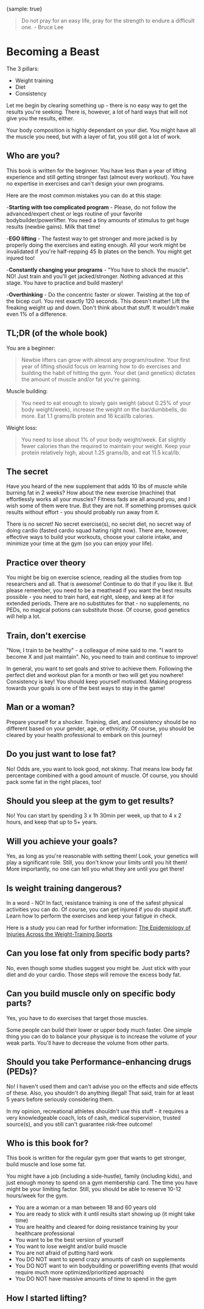 {sample: true}

> Do not pray for an easy life, pray for the strength to endure a difficult one. - Bruce Lee

# Becoming a Beast

The 3 pillars:

- Weight training
- Diet
- Consistency

Let me begin by clearing something up - there is no easy way to get the results you're seeking. There is, however, a lot of hard ways that will not give you the results, either.

Your body composition is highly dependant on your diet. You might have all the muscle you need, but with a layer of fat, you still got a lot of work.

## Who are you?

This book is written for the beginner. You have less than a year of lifting experience and still getting stronger fast (almost every workout). You have no expertise in exercises and can't design your own programs.

Here are the most common mistakes you can do at this stage:

-**Starting with too complicated program** - Please, do not follow the advanced/expert chest or legs routine of your favorite bodybuilder/powerlifter. You need a tiny amounts of stimulus to get huge results (newbie gains). Milk that time!

-**EGO lifting** - The fastest way to get stronger and more jacked is by properly doing the exercises and eating enough. All your work might be invalidated if you're half-repping 45 lb plates on the bench. You might get injured too!

-**Constantly changing your programs** - "You have to shock the muscle". NO! Just train and you'll get jacked/stronger. Nothing advanced at this stage. You have to practice and build mastery!

-**Overthinking** - Do the concentric faster or slower. Twisting at the top of the bicep curl. You rest exactly 120 seconds. This doesn't matter! Lift the freaking weight up and down. Don't think about that stuff. It wouldn't make even 1% of a difference.

## TL;DR (of the whole book)

You are a beginner:

> Newbie lifters can grow with almost any program/routine. Your first year of lifting should focus on learning how to do exercises and building the habit of hitting the gym. Your diet (and genetics) dictates the amount of muscle and/or fat you're gaining.

Muscle building:

> You need to eat enough to slowly gain weight (about 0.25% of your body weight/week), increase the weight on the bar/dumbbells, do more. Eat 1.1 grams/lb protein and 16 kcal/lb calories.

Weight loss:

> You need to lose about 1% of your body weight/week. Eat slightly fewer calories than the required to maintain your weight. Keep your protein relatively high, about 1.25 grams/lb, and eat 11.5 kcal/lb.

## The secret

Have you heard of the new supplement that adds 10 lbs of muscle while burning fat in 2 weeks? How about the new exercise (machine) that effortlessly works all your muscles? Fitness fads are all around you, and I wish some of them were true. But they are not. If something promises quick results without effort - you should probably run away from it.

There is no secret! No secret exercise(s), no secret diet, no secret way of doing cardio (fasted cardio squad hating right now). There are, however, effective ways to build your workouts, choose your calorie intake, and minimize your time at the gym (so you can enjoy your life).

## Practice over theory

You might be big on exercise science, reading all the studies from top researchers and all. That is awesome! Continue to do that if you like it. But please remember, you need to be a meathead if you want the best results possible - you need to train hard, eat right, sleep, and keep at it for extended periods. There are no substitutes for that - no supplements, no PEDs, no magical potions can substitute those. Of course, good genetics will help a lot.

## Train, don't exercise

"Now, I train to be healthy" - a colleague of mine said to me. "I want to become X and just maintain". No, you need to train and continue to improve!

In general, you want to set goals and strive to achieve them. Following the perfect diet and workout plan for a month or two will get you nowhere! Consistency is key! You should keep yourself motivated. Making progress towards your goals is one of the best ways to stay in the game!

## Man or a woman?

Prepare yourself for a shocker. Training, diet, and consistency should be no different based on your gender, age, or ethnicity. Of course, you should be cleared by your health professional to embark on this journey!

## Do you just want to lose fat?

No! Odds are, you want to look good, not skinny. That means low body fat percentage combined with a good amount of muscle. Of course, you should pack some fat in the right places, too!

## Should you sleep at the gym to get results?

No! You can start by spending 3 x 1h 30min per week, up that to 4 x 2 hours, and keep that up to 5+ years.

## Will you achieve your goals?

Yes, as long as you're reasonable with setting them! Look, your genetics will play a significant role. Still, you don't know your limits until you hit them! More importantly, no one can tell you what they are until you get there!

## Is weight training dangerous?

In a word - NO! In fact, resistance training is one of the safest physical activities you can do. Of course, you can get injured if you do stupid stuff. Learn how to perform the exercises and keep your fatigue in check.

Here is a study you can read for further information: [The Epidemiology of Injuries Across the Weight-Training Sports](https://cdn.shopify.com/s/files/1/0921/2818/files/Keogh_Winwood_Weight_Training_Sports_Injury_Review.pdf)

## Can you lose fat only from specific body parts?

No, even though some studies suggest you might be. Just stick with your diet and do your cardio. Those steps will remove the excess body fat.

## Can you build muscle only on specific body parts?

Yes, you have to do exercises that target those muscles.

Some people can build their lower or upper body much faster. One simple thing you can do to balance your physique is to increase the volume of your weak parts. You'll have to decrease the volume from other parts.

## Should you take Performance-enhancing drugs (PEDs)?

No! I haven't used them and can't advise you on the effects and side effects of these. Also, you shouldn't do anything illegal! That said, train for at least 5 years before seriously considering them.

In my opinion, recreational athletes shouldn't use this stuff - it requires a very knowledgeable coach, lots of cash, medical supervision, trusted source(s), and you still can't guarantee risk-free outcome!

## Who is this book for?

This book is written for the regular gym goer that wants to get stronger, build muscle and lose some fat.

You might have a job (including a side-hustle), family (including kids), and just enough money to spend on a gym membership card. The time you have might be your limiting factor. Still, you should be able to reserve 10-12 hours/week for the gym.

- You are a woman or a man between 18 and 60 years old
- You are ready to stick with it until results start showing up (it might take time)
- You are healthy and cleared for doing resistance training by your healthcare professional
- You want to be the best version of yourself
- You want to lose weight and/or build muscle
- You are not afraid of putting hard work
- You DO NOT want to spend crazy amounts of cash on supplements
- You DO NOT want to win bodybuilding or powerlifting events (that would require much more optimized/prioritized approach)
- You DO NOT have massive amounts of time to spend in the gym

## How I started lifting?
